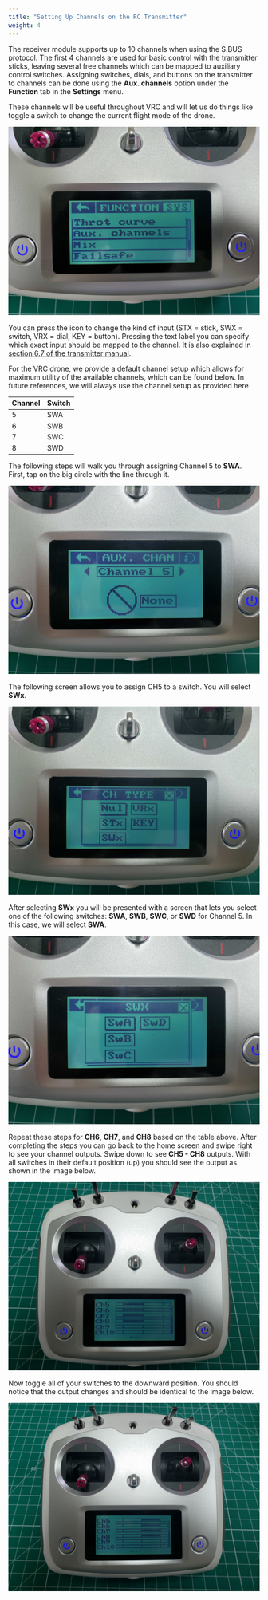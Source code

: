 ```yaml
---
title: "Setting Up Channels on the RC Transmitter"
weight: 4
---
```


The receiver module supports up to 10 channels when using the S.BUS protocol.
The first 4 channels are used for basic control with the transmitter sticks,
leaving several free channels which can be mapped to auxiliary control switches.
Assigning switches, dials, and buttons on the transmitter to channels can be done
using the **Aux. channels** option under the **Function** tab in the **Settings** menu.

These channels will be useful throughout VRC and will let us do things like toggle a
switch to change the current flight mode of the drone.

![Auxiliary channels in Function menu](tx_aux_channel.jpg)

You can press the icon to change the kind of input
(STX = stick, SWX = switch, VRX = dial, KEY = button). Pressing the text label
you can specify which exact input should be mapped to the channel.
It is also explained in [section 6.7 of the transmitter manual](/phase-i/primary-goal/rc-transmitter-setup/FS-i6S-User-manual-20170706-compressed.pdf).

For the VRC drone, we provide a default channel setup which allows for maximum
utility of the available channels, which can be found below. In future references,
we will always use the channel setup as provided here.

| Channel | Switch |
| ------- | ------ |
| 5       | SWA    |
| 6       | SWB    |
| 7       | SWC    |
| 8       | SWD    |

The following steps will walk you through assigning Channel 5 to **SWA**.
First, tap on the big circle with the line through it.

![Channel 5 setup](tx_aux_channel1.jpg)

The following screen allows you to assign CH5 to a switch. You will select **SWx**.

![Assigning a channel to a switch](tx_aux_channel2.jpg)

After selecting **SWx** you will be presented with a screen that lets you select one
of the following switches: **SWA**, **SWB**, **SWC**, or **SWD** for Channel 5.
In this case, we will select **SWA**.

![Select SWA for Channel 5](tx_aux_channel3.jpg)

Repeat these steps for **CH6**, **CH7**, and **CH8** based on the table above.
After completing the steps you can go back to the home screen and swipe
right to see your channel outputs. Swipe down to see **CH5 - CH8** outputs.
With all switches in their default position (up) you should see the output
as shown in the image below.

![Default output for CH5-CH8 - all switches up](default_switch_output.jpg)

Now toggle all of your switches to the downward position.
You should notice that the output changes and should be identical to the image below.

![All switches toggled down](switch_positions_down.jpg)
